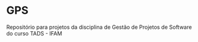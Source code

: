 # GPS
Repositório para projetos da disciplina de Gestão de Projetos de Software do curso TADS - IFAM
